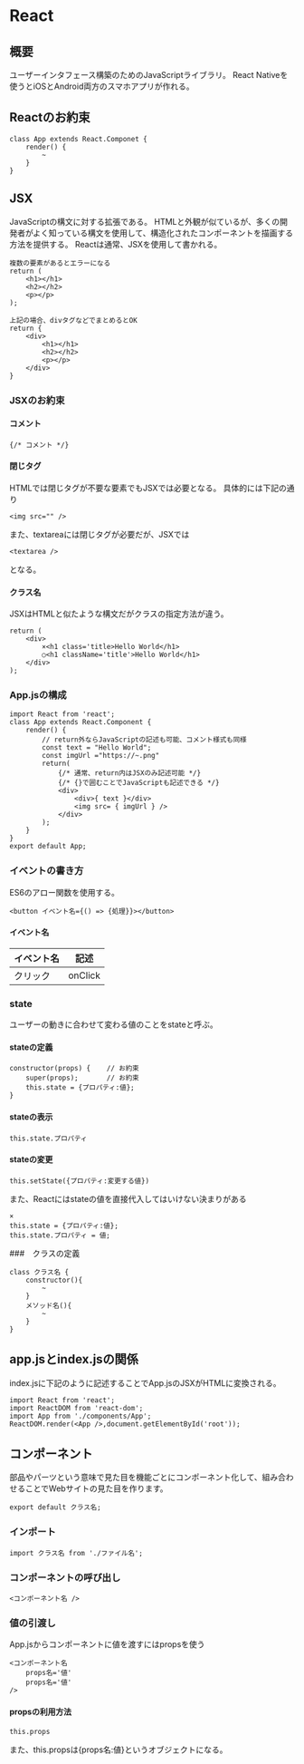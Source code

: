 # React
## 概要
ユーザーインタフェース構築のためのJavaScriptライブラリ。
React Nativeを使うとiOSとAndroid両方のスマホアプリが作れる。
## Reactのお約束
```
class App extends React.Componet {
    render() {
        ~
    }
}
```
## JSX
JavaScriptの構文に対する拡張である。
HTMLと外観が似ているが、多くの開発者がよく知っている構文を使用して、構造化されたコンポーネントを描画する方法を提供する。
Reactは通常、JSXを使用して書かれる。
```
複数の要素があるとエラーになる
return (
    <h1></h1>
    <h2></h2>
    <p></p>
);
```
```
上記の場合、divタグなどでまとめるとOK
return {
    <div>
        <h1></h1>
        <h2></h2>
        <p></p>
    </div>
}
```
### JSXのお約束
#### コメント
```
{/* コメント */}
```
#### 閉じタグ
HTMLでは閉じタグが不要な要素でもJSXでは必要となる。
具体的には下記の通り
```
<img src="" />
```
また、textareaには閉じタグが必要だが、JSXでは
```
<textarea />
```
となる。
#### クラス名
JSXはHTMLと似たような構文だがクラスの指定方法が違う。
```
return (
    <div>
        ×<h1 class='title>Hello World</h1>
        ○<h1 className='title'>Hello World</h1>
    </div>
);
```
### App.jsの構成
```
import React from 'react';
class App extends React.Component {
    render() {
        // return外ならJavaScriptの記述も可能、コメント様式も同様
        const text = "Hello World";
        const imgUrl ="https://~.png"
        return(
            {/* 通常、return内はJSXのみ記述可能 */}
            {/* {}で囲むことでJavaScriptも記述できる */}
            <div>
                <div>{ text }</div>
                <img src= { imgUrl } />
            </div>
        );
    }
}
export default App;
```
### イベントの書き方
ES6のアロー関数を使用する。
```
<button イベント名={() => {処理}}></button>
```
#### イベント名
|イベント名|記述
|--|--
|クリック|onClick

### state
ユーザーの動きに合わせて変わる値のことをstateと呼ぶ。
#### stateの定義
```
constructor(props) {    // お約束
    super(props);       // お約束
    this.state = {プロパティ:値};
}
```
#### stateの表示
```
this.state.プロパティ
```
#### stateの変更
```
this.setState({プロパティ:変更する値})
```
また、Reactにはstateの値を直接代入してはいけない決まりがある
```
×
this.state = {プロパティ:値};
this.state.プロパティ = 値;
```
###　クラスの定義
```
class クラス名 {
    constructor(){
        ~
    }
    メソッド名(){
        ~
    }
}
```
## app.jsとindex.jsの関係
index.jsに下記のように記述することでApp.jsのJSXがHTMLに変換される。
```
import React from 'react';
import ReactDOM from 'react-dom';
import App from './components/App';
ReactDOM.render(<App />,document.getElementById('root'));

```
## コンポーネント
部品やパーツという意味で見た目を機能ごとにコンポーネント化して、組み合わせることでWebサイトの見た目を作ります。
```
export default クラス名;
```
### インポート
```
import クラス名 from './ファイル名';
```
### コンポーネントの呼び出し
```
<コンポーネント名 />
```
### 値の引渡し
App.jsからコンポーネントに値を渡すにはpropsを使う
```
<コンポーネント名
    props名='値'
    props名='値'
/>
```
#### propsの利用方法
```
this.props
```
また、this.propsは{props名:値}というオブジェクトになる。
